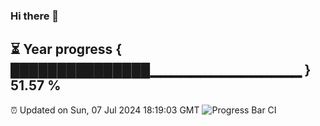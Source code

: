 ### Hi there 👋
⏳ Year progress { ███████████████▁▁▁▁▁▁▁▁▁▁▁▁▁▁▁ } 51.57 %
---
⏰ Updated on Sun, 07 Jul 2024 18:19:03 GMT
![Progress Bar CI](https://github.com/liununu/liununu/workflows/Progress%20Bar%20CI/badge.svg)
